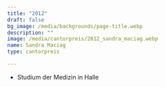 ```yaml
---
title: "2012"
draft: false
bg_image: /media/backgrounds/page-title.webp
description: ""
image: /media/cantorpreis/2012_sandra_maciag.webp
name: Sandra Maciag
type: cantorpreis

---
```

- Studium der Medizin in Halle
